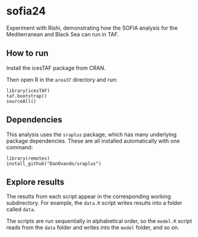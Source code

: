 # sofia24

Experiment with Rishi, demonstrating how the SOFIA analysis for the
Mediterranean and Black Sea can run in TAF.

## How to run

Install the icesTAF package from CRAN.

Then open R in the `area37` directory and run:

```
library(icesTAF)
taf.bootstrap()
sourceAll()
```

## Dependencies

This analysis uses the `sraplus` package, which has many underlying package
dependencies. These are all installed automatically with one command:

```
library(remotes)
install_github("DanOvando/sraplus")
```

## Explore results

The results from each script appear in the corresponding working subdirectory.
For example, the `data.R` script writes results into a folder called `data`.

The scripts are run sequentially in alphabetical order, so the `model.R` script
reads from the `data` folder and writes into the `model` folder, and so on.
